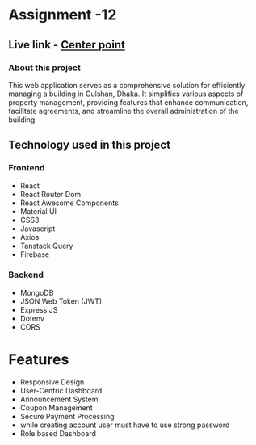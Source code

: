 # Assignment -12
## Live link - [Center point](https://assignment-12-65a07.web.app/)

### About this project

This web application serves as a comprehensive solution for efficiently managing a building in Gulshan, Dhaka. It simplifies various aspects of property management, providing features that enhance communication, facilitate agreements, and streamline the overall administration of the building

## Technology used in this project
### Frontend
 - React
 - React Router Dom
 - React Awesome Components
 - Material UI
 - CSS3
 - Javascript
 - Axios
 - Tanstack Query
 - Firebase
 

 ### Backend
  - MongoDB
  - JSON Web Token (JWT)
  - Express JS
  - Dotenv
  - CORS

# Features

- Responsive Design
- User-Centric Dashboard
- Announcement System.
- Coupon Management
- Secure Payment Processing
- while creating account user must have to use strong password
- Role based Dashboard
## 
    